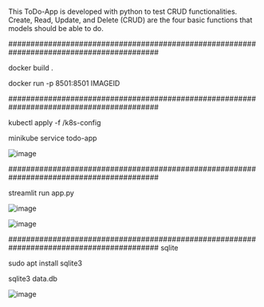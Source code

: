 This ToDo-App is developed with python to test CRUD functionalities. Create, Read, Update, and Delete (CRUD) are the four basic functions that models should be able to do.

##########################################################################################

docker build .

docker run -p 8501:8501 IMAGEID
  
##########################################################################################

kubectl apply -f /k8s-config

minikube service todo-app      <required only for minikube>
  

![image](https://user-images.githubusercontent.com/47417469/115973799-7139f800-a560-11eb-9d6e-8770fda23040.png)



##########################################################################################

streamlit run app.py

![image](https://user-images.githubusercontent.com/47417469/115628104-c11e8200-a308-11eb-9b9b-94f3c2224fc2.png)


![image](https://user-images.githubusercontent.com/47417469/115628147-dabfc980-a308-11eb-9ee2-782bfbf46b11.png)


##########################################################################################
sqlite

sudo apt install sqlite3

sqlite3 data.db


![image](https://user-images.githubusercontent.com/47417469/115435055-204d9b00-a212-11eb-8e8e-95ce418804f5.png)

